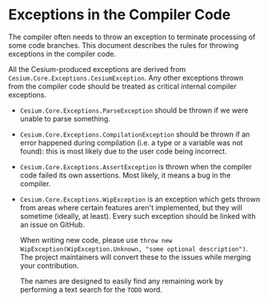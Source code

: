 Exceptions in the Compiler Code
===============================

The compiler often needs to throw an exception to terminate processing of some code branches. This document describes the rules for throwing exceptions in the compiler code.

All the Cesium-produced exceptions are derived from `Cesium.Core.Exceptions.CesiumException`. Any other exceptions thrown from the compiler code should be treated as critical internal compiler exceptions.

- `Cesium.Core.Exceptions.ParseException` should be thrown if we were unable to parse something.
- `Cesium.Core.Exceptions.CompilationException` should be thrown if an error happened during compilation (i.e. a type or a variable was not found): this is most likely due to the user code being incorrect.
- `Cesium.Core.Exceptions.AssertException` is thrown when the compiler code failed its own assertions. Most likely, it means a bug in the compiler.
- `Cesium.Core.Exceptions.WipException` is an exception which gets thrown from areas where certain features aren't implemented, but they will sometime (ideally, at least). Every such exception should be linked with an issue on GitHub.

  When writing new code, please use `throw new WipException(WipException.Unknown, "some optional description")`. The project maintainers will convert these to the issues while merging your contribution.

  The names are designed to easily find any remaining work by performing a text search for the `TODO` word.
